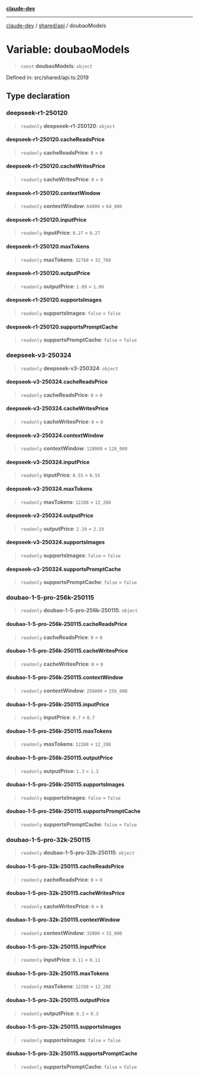 [**claude-dev**](../../../README.md)

***

[claude-dev](../../../README.md) / [shared/api](../README.md) / doubaoModels

# Variable: doubaoModels

> `const` **doubaoModels**: `object`

Defined in: src/shared/api.ts:2019

## Type declaration

### deepseek-r1-250120

> `readonly` **deepseek-r1-250120**: `object`

#### deepseek-r1-250120.cacheReadsPrice

> `readonly` **cacheReadsPrice**: `0` = `0`

#### deepseek-r1-250120.cacheWritesPrice

> `readonly` **cacheWritesPrice**: `0` = `0`

#### deepseek-r1-250120.contextWindow

> `readonly` **contextWindow**: `64000` = `64_000`

#### deepseek-r1-250120.inputPrice

> `readonly` **inputPrice**: `0.27` = `0.27`

#### deepseek-r1-250120.maxTokens

> `readonly` **maxTokens**: `32768` = `32_768`

#### deepseek-r1-250120.outputPrice

> `readonly` **outputPrice**: `1.09` = `1.09`

#### deepseek-r1-250120.supportsImages

> `readonly` **supportsImages**: `false` = `false`

#### deepseek-r1-250120.supportsPromptCache

> `readonly` **supportsPromptCache**: `false` = `false`

### deepseek-v3-250324

> `readonly` **deepseek-v3-250324**: `object`

#### deepseek-v3-250324.cacheReadsPrice

> `readonly` **cacheReadsPrice**: `0` = `0`

#### deepseek-v3-250324.cacheWritesPrice

> `readonly` **cacheWritesPrice**: `0` = `0`

#### deepseek-v3-250324.contextWindow

> `readonly` **contextWindow**: `128000` = `128_000`

#### deepseek-v3-250324.inputPrice

> `readonly` **inputPrice**: `0.55` = `0.55`

#### deepseek-v3-250324.maxTokens

> `readonly` **maxTokens**: `12288` = `12_288`

#### deepseek-v3-250324.outputPrice

> `readonly` **outputPrice**: `2.19` = `2.19`

#### deepseek-v3-250324.supportsImages

> `readonly` **supportsImages**: `false` = `false`

#### deepseek-v3-250324.supportsPromptCache

> `readonly` **supportsPromptCache**: `false` = `false`

### doubao-1-5-pro-256k-250115

> `readonly` **doubao-1-5-pro-256k-250115**: `object`

#### doubao-1-5-pro-256k-250115.cacheReadsPrice

> `readonly` **cacheReadsPrice**: `0` = `0`

#### doubao-1-5-pro-256k-250115.cacheWritesPrice

> `readonly` **cacheWritesPrice**: `0` = `0`

#### doubao-1-5-pro-256k-250115.contextWindow

> `readonly` **contextWindow**: `256000` = `256_000`

#### doubao-1-5-pro-256k-250115.inputPrice

> `readonly` **inputPrice**: `0.7` = `0.7`

#### doubao-1-5-pro-256k-250115.maxTokens

> `readonly` **maxTokens**: `12288` = `12_288`

#### doubao-1-5-pro-256k-250115.outputPrice

> `readonly` **outputPrice**: `1.3` = `1.3`

#### doubao-1-5-pro-256k-250115.supportsImages

> `readonly` **supportsImages**: `false` = `false`

#### doubao-1-5-pro-256k-250115.supportsPromptCache

> `readonly` **supportsPromptCache**: `false` = `false`

### doubao-1-5-pro-32k-250115

> `readonly` **doubao-1-5-pro-32k-250115**: `object`

#### doubao-1-5-pro-32k-250115.cacheReadsPrice

> `readonly` **cacheReadsPrice**: `0` = `0`

#### doubao-1-5-pro-32k-250115.cacheWritesPrice

> `readonly` **cacheWritesPrice**: `0` = `0`

#### doubao-1-5-pro-32k-250115.contextWindow

> `readonly` **contextWindow**: `32000` = `32_000`

#### doubao-1-5-pro-32k-250115.inputPrice

> `readonly` **inputPrice**: `0.11` = `0.11`

#### doubao-1-5-pro-32k-250115.maxTokens

> `readonly` **maxTokens**: `12288` = `12_288`

#### doubao-1-5-pro-32k-250115.outputPrice

> `readonly` **outputPrice**: `0.3` = `0.3`

#### doubao-1-5-pro-32k-250115.supportsImages

> `readonly` **supportsImages**: `false` = `false`

#### doubao-1-5-pro-32k-250115.supportsPromptCache

> `readonly` **supportsPromptCache**: `false` = `false`
